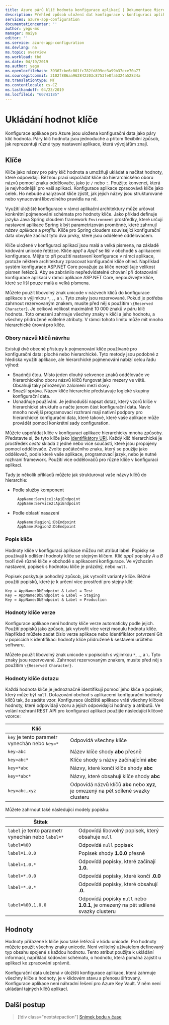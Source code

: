```yaml
---
title: Azure párů klíč hodnota konfigurace aplikací | Dokumentace Microsoftu
description: Přehled způsob uložení dat konfigurace v konfiguraci aplikací Azure
services: azure-app-configuration
documentationcenter: ''
author: yegu-ms
manager: maiye
editor: ''
ms.service: azure-app-configuration
ms.devlang: na
ms.topic: overview
ms.workload: tbd
ms.date: 04/19/2019
ms.author: yegu
ms.openlocfilehash: 39367cbe6c001fc782fd899ee3a99b37ece70a77
ms.sourcegitcommit: 3102f886aa962842303c8753fe8fa5324a52834a
ms.translationtype: MT
ms.contentlocale: cs-CZ
ms.lasthandoff: 04/23/2019
ms.locfileid: "60741185"
---
```

# <a name="key-value-store"></a>Ukládání hodnot klíče

Konfigurace aplikace pro Azure jsou uložena konfigurační data jako páry klíč hodnota. Páry klíč hodnota jsou jednoduché a přitom flexibilní způsob, jak reprezentují různé typy nastavení aplikace, která vývojářům znají.

## <a name="keys"></a>Klíče

Klíče jako název pro páry klíč hodnota a umožňují ukládat a načítat hodnoty, které odpovídají. Běžnou praxí uspořádat klíče do hierarchického oboru názvů pomocí znaku oddělovače, jako je `/` nebo `:`. Použijte konvenci, která je nejvhodnější pro vaši aplikaci. Konfigurace aplikace zpracovává klíče jako celek. Ho nebude analyzovat klíče zjistit, jak jejich názvy jsou strukturované nebo vynucování libovolného pravidla na ně.

Využití úložiště konfigurace v rámci aplikační architektury může určovat konkrétní pojmenování schémata pro hodnoty klíče. Jako příklad definuje jazyka Java Spring cloudem framework `Environment` prostředky, které určují nastavení aplikace Spring k být parametrizován proměnné, které zahrnují *název_aplikace* a *profilu*. Klíče pro Spring cloudem související konfigurační data obvykle začínat tyto dva prvky, které jsou oddělené oddělovačem.

Klíče uložené v konfiguraci aplikací jsou malá a velká písmena, na základě kódování unicode řetězce. Klíče *app1* a *App1* se liší v obchodě s aplikacemi konfigurace. Mějte to při použití nastavení konfigurace v rámci aplikace, protože některé architektury zpracovat konfigurační klíče ohled. Například systém konfigurace ASP.NET Core považuje za klíče nerozlišuje velikost písmen řetězců. Aby se zabránilo nepředvídatelné chování při dotazování konfigurace aplikací v rámci aplikace ASP.NET Core, nepoužívejte klíče, které se liší pouze malá a velká písmena.

Můžete použít libovolný znak unicode v názvech klíčů do konfigurace aplikace s výjimkou `*`, `,`, a `\`. Tyto znaky jsou rezervované. Pokud je potřeba zahrnout rezervovaným znakem, musíte před něj s použitím `\{Reserved Character}`. Je celková velikost maximálně 10 000 znaků v páru klíč hodnota. Toto omezení zahrnuje všechny znaky v klíči a jeho hodnotu, a všechny přidružené volitelné atributy. V rámci tohoto limitu může mít mnoho hierarchické úrovní pro klíče.

### <a name="design-key-namespaces"></a>Obory názvů klíčů návrhu

Existují dvě obecné přístupy k pojmenování klíče používané pro konfigurační data: ploché nebo hierarchické. Tyto metody jsou podobné z hlediska využití aplikace, ale hierarchické pojmenování nabízí celou řadu výhod:

* Snadněji čtou. Místo jeden dlouhý sekvence znaků oddělovače ve hierarchického oboru názvů klíčů fungovat jako mezery ve větě. Obsahují taky přirozeným zalomení mezi slovy.
* Snazší správa. Název klíče hierarchie představuje logické skupiny konfigurační data.
* Usnadňuje používání. Je jednodušší napsat dotaz, který vzorů klíče v hierarchické struktuře a načte jenom část konfigurační data. Navíc mnoho novější programovací rozhraní mají nativní podpory pro hierarchické konfigurační data, které takové, které vaše aplikace může provádět pomocí konkrétní sady configuration.

Můžete uspořádat klíče v konfiguraci aplikace hierarchicky mnoha způsoby. Představte si, že tyto klíče jako [identifikátory URI](https://en.wikipedia.org/wiki/Uniform_Resource_Identifier). Každý klíč hierarchické je prostředek *cesta* skládá z jedné nebo více součástí, které jsou propojeny pomocí oddělovače. Zvolte počátečního znaku, který se použije jako oddělovač, podle které vaše aplikace, programovací jazyk, nebo je nutné rozhraní framework. Použití více oddělovačů pro různé klíče v konfiguraci aplikací.

Tady je několik příkladů můžete jak strukturovat vaše názvy klíčů do hierarchie:

* Podle služby komponent

        AppName:Service1:ApiEndpoint
        AppName:Service2:ApiEndpoint

* Podle oblastí nasazení

        AppName:Region1:DbEndpoint
        AppName:Region2:DbEndpoint

### <a name="label-keys"></a>Popis klíče

Hodnoty klíče v konfiguraci aplikace můžou mít atribut label. Popisky se používají k odlišení hodnoty klíče se stejným klíčem. Klíč *app1* popisky *A* a *B* tvoří dvě různé klíče v obchodě s aplikacemi konfigurace. Ve výchozím nastavení, popisek s hodnotou klíče je prázdný, nebo `null`.

Popisek poskytuje pohodlný způsob, jak vytvořit varianty klíče. Běžné použití popisků, které je k určení více prostředí pro stejný klíč:

    Key = AppName:DbEndpoint & Label = Test
    Key = AppName:DbEndpoint & Label = Staging
    Key = AppName:DbEndpoint & Label = Production

### <a name="version-key-values"></a>Hodnoty klíče verze

Konfigurace aplikace není hodnoty klíče verze automaticky podle jejich. Použití popisků jako způsob, jak vytvořit více verzí modulu hodnotu klíče. Například můžete zadat číslo verze aplikace nebo Identifikátor potvrzení Git v popiscích k identifikaci hodnoty klíče přidružené k sestavení určitého softwaru.

Můžete použít libovolný znak unicode v popiscích s výjimkou `*`, `,`, a `\`. Tyto znaky jsou rezervované. Zahrnout rezervovaným znakem, musíte před něj s použitím `\{Reserved Character}`.

### <a name="query-key-values"></a>Hodnoty klíče dotazu

Každá hodnota klíče je jednoznačně identifikují pomocí jeho klíče a popisek, který může být `null`. Dotazování obchod s aplikacemi konfigurační hodnoty klíčů tak, že zadáte vzor. Konfigurace úložiště aplikace vrátí všechny klíčové hodnoty, které odpovídají vzoru a jejich odpovídající hodnoty a atributů. Ve volání rozhraní REST API pro konfiguraci aplikací použijte následující klíčové vzorce:

| Klíč | |
|---|---|
| `key` je tento parametr vynechán nebo `key=*` | Odpovídá všechny klíče |
| `key=abc` | Název klíče shody **abc** přesně |
| `key=abc*` | Klíče shody s názvy začínajícími **abc** |
| `key=*abc` | Názvy, které končí klíče shody **abc** |
| `key=*abc*` | Názvy, které obsahují klíče shody **abc** |
| `key=abc,xyz` | Odpovídá názvů klíčů **abc** nebo **xyz**, je omezený na pět sdílené svazky clusteru |

Můžete zahrnout také následující modely popisku:

| Štítek | |
|---|---|
| `label` je tento parametr vynechán nebo `label=*` | Odpovídá libovolný popisek, který obsahuje `null` |
| `label=%00` | Odpovídá `null` popisek |
| `label=1.0.0` | Popisek shody **1.0.0** přesně |
| `label=1.0.*` | Odpovídá popisky, které začínají **1.0.** |
| `label=*.0.0` | Odpovídá popisky, které končí **.0.0** |
| `label=*.0.*` | Odpovídá popisky, které obsahují **.0.** |
| `label=%00,1.0.0` | Odpovídá popisky `null` nebo **1.0.1**, je omezený na pět sdílené svazky clusteru |

## <a name="values"></a>Hodnoty

Hodnoty přiřazené k klíče jsou také řetězců v kódu unicode. Pro hodnoty můžete použít všechny znaky unicode. Není volitelný uživatelem definovaný typ obsahu spojené s každou hodnotu. Tento atribut použijte k ukládání informací, například kódování schématu, o hodnotu, která pomáhá zajistit u aplikací ke zpracování správně.

Konfigurační data uložená v úložišti konfigurace aplikace, která zahrnuje všechny klíče a hodnoty, je v klidovém stavu a přenosu šifrovaný. Konfigurace aplikace není náhradní řešení pro Azure Key Vault. V něm není ukládání tajných klíčů aplikací.

## <a name="next-steps"></a>Další postup

> [!div class="nextstepaction"]
> [Snímek bodu v čase](./concept-point-time-snapshot.md)  
